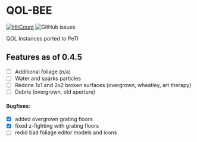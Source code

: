 # QOL-BEE
[![HitCount](http://hits.dwyl.com/koerismo/QOL-BEE.svg)](http://hits.dwyl.com/koerismo/QOL-BEE)
![GitHub issues](https://img.shields.io/github/issues/koerismo/QOL-BEE?color=333&style=flat-square)
 
 QOL Instances ported to PeTI

## Features as of 0.4.5
- [ ] Additional foliage (n/a)
- [ ] Water and sparks particles
- [ ] Redone 1x1 and 2x2 broken surfaces (overgrown, wheatley, art therapy)
- [ ] Debris (overgrown, old aperture)

#### Bugfixes:
- [x] added overgrown grating floors
- [x] fixed z-fighting with grating floors
- [ ] redid bad foliage editor models and icons
